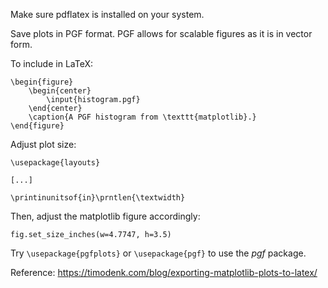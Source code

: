 Make sure pdflatex is installed on your system.

Save plots in PGF format.
PGF allows for scalable figures as it is in vector form.


To include in LaTeX:


    \begin{figure}
        \begin{center}
            \input{histogram.pgf}
        \end{center}
        \caption{A PGF histogram from \texttt{matplotlib}.}
    \end{figure}


Adjust plot size:

    \usepackage{layouts}

    [...]

    \printinunitsof{in}\prntlen{\textwidth}

Then, adjust the matplotlib figure accordingly:

`fig.set_size_inches(w=4.7747, h=3.5)`


Try `\usepackage{pgfplots}` or `\usepackage{pgf}` to use the *pgf* package.


Reference: https://timodenk.com/blog/exporting-matplotlib-plots-to-latex/
